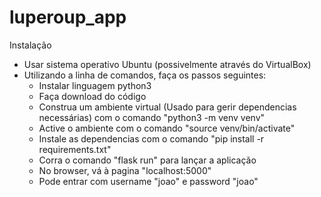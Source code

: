 # luperoup_app

Instalação

- Usar sistema operativo Ubuntu (possivelmente através do VirtualBox)
- Utilizando a linha de comandos, faça os passos seguintes:
    - Instalar linguagem python3
    - Faça download do código
    - Construa um ambiente virtual (Usado para gerir dependencias necessárias) com o comando "python3 -m venv venv"
    - Active o ambiente com o comando "source venv/bin/activate"
    - Instale as dependencias com o comando "pip install -r requirements.txt"
    - Corra o comando "flask run" para lançar a aplicação
    - No browser, vá à pagina "localhost:5000"
    - Pode entrar com username "joao" e password "joao"